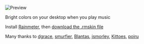 ![Preview](http://orig12.deviantart.net/f9d0/f/2015/114/2/9/fountain_of_colors__music_visualizer___rainmeter__by_alatsombath-d8kxplv.gif)

Bright colors on your desktop when you play music

Install [Rainmeter](http://rainmeter.net), then [download the .rmskin file](https://github.com/alatsombath/Fountain-of-Colors/releases)

Many thanks to [dgrace](http://docs.rainmeter.net/manual-beta/plugins/audiolevel), [smurfier](http://rainmeter.net/forum/viewtopic.php?f=99&t=11135), [Blantas](http://rainmeter.net/forum/viewtopic.php?p=110904#p110904), [jsmorley](http://rainmeter.net/forum/viewtopic.php?p=98462#p98462), [Kittoes](http://rainmeter.net/forum/viewtopic.php?f=99&t=8510), [poiru](http://docs.rainmeter.net/manual-beta/plugins/nowplaying#playerlist)
